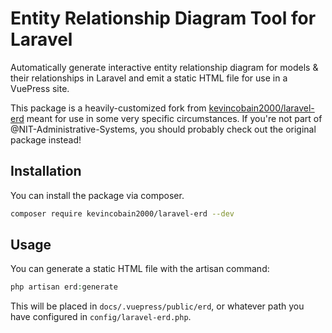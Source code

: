 # Entity Relationship Diagram Tool for Laravel
Automatically generate interactive entity relationship diagram for models & their relationships in Laravel and emit a static HTML file for use in a VuePress site.

This package is a heavily-customized fork from [kevincobain2000/laravel-erd](https://github.com/kevincobain2000/laravel-erd) meant for use in some very specific circumstances. If you're not part of @NIT-Administrative-Systems, you should probably check out the original package instead!

## Installation
You can install the package via composer.

```bash
composer require kevincobain2000/laravel-erd --dev
```

## Usage
You can generate a static HTML file with the artisan command:

```php
php artisan erd:generate
```

This will be placed in `docs/.vuepress/public/erd`, or whatever path you have configured in `config/laravel-erd.php`.
